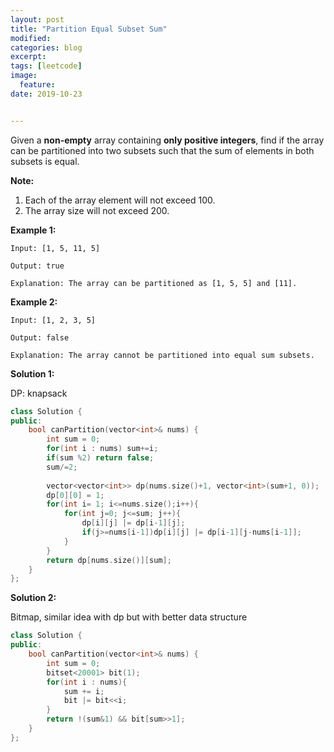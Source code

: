 ```yaml
---
layout: post
title: "Partition Equal Subset Sum"
modified:
categories: blog
excerpt:
tags: [leetcode]
image:
  feature:
date: 2019-10-23


---
```


Given a **non-empty** array containing **only positive integers**, find if the array can be partitioned into two subsets such that the sum of elements in both subsets is equal.

**Note:**

1. Each of the array element will not exceed 100.
2. The array size will not exceed 200.

 

**Example 1:**

```
Input: [1, 5, 11, 5]

Output: true

Explanation: The array can be partitioned as [1, 5, 5] and [11].
```

 

**Example 2:**

```
Input: [1, 2, 3, 5]

Output: false

Explanation: The array cannot be partitioned into equal sum subsets.
```



**Solution 1:**

DP: knapsack

```c++
class Solution {
public:
    bool canPartition(vector<int>& nums) {
        int sum = 0;
        for(int i : nums) sum+=i;
        if(sum %2) return false;
        sum/=2;
        
        vector<vector<int>> dp(nums.size()+1, vector<int>(sum+1, 0));
        dp[0][0] = 1;
        for(int i= 1; i<=nums.size();i++){
            for(int j=0; j<=sum; j++){
                dp[i][j] |= dp[i-1][j];
                if(j>=nums[i-1])dp[i][j] |= dp[i-1][j-nums[i-1]];
            }
        }
        return dp[nums.size()][sum];
    }
};
```



**Solution 2:**

Bitmap, similar idea with dp but with better data structure

```c++
class Solution {
public:
    bool canPartition(vector<int>& nums) {
        int sum = 0;
        bitset<20001> bit(1);
        for(int i : nums){
            sum += i;
            bit |= bit<<i;
        }
        return !(sum&1) && bit[sum>>1];
    }
};
```

